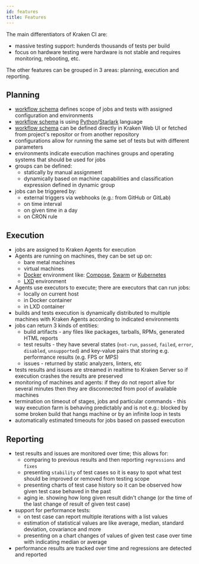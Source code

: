 ```yaml
---
id: features
title: Features
---
```


The main differentiators of Kraken CI are:

- massive testing support: hunderds thousands of tests per build
- focus on hardware testing were hardware is not stable and requires monitoring, rebooting, etc.

The other features can be grouped in 3 areas: planning, execution and reporting.

## Planning

- [workflow schema](schema) defines scope of jobs and tests with assigned configuration and
  environments
- [workflow schema](schema) is using
  [Python](https://www.python.org/)/[Starlark](https://github.com/bazelbuild/starlark) language
- [workflow schema](schema) can be defined directly in Kraken Web UI or
  fetched from project's repositor or from another repository
- configurations allow for running the same set of tests but with different parameters
- environments indicate execution machines groups and operating systems that should be used for jobs
- groups can be defined:
   - statically by manual assignment
   - dynamically based on machine capabilities and classification expression defined in dynamic group
- jobs can be triggered by:
   - external triggers via webhooks (e.g.: from GitHub or GitLab)
   - on time interval
   - on given time in a day
   - on CRON rule

## Execution

- jobs are assigned to Kraken Agents for execution
- Agents are running on machines, they can be set up on:
  - bare metal machines
  - virtual machines
  - [Docker](https://www.docker.com/) environment
    like:
    [Compose](https://docs.docker.com/compose/),
    [Swarm](https://docs.docker.com/engine/swarm/)
    or [Kubernetes](https://kubernetes.io/)
  - [LXD](https://linuxcontainers.org/lxd/introduction/) environment
- Agents use executors to execute; there are executors that can run jobs:
  - locally on current host
  - in Docker container
  - in LXD container
- builds and tests execution is dynamically distributed to multiple machines with Kraken Agents according to indicated environments
- jobs can return 3 kinds of entities:
  - build artifacts - any files like packages, tarballs, RPMs, generated HTML reports
  - test results - they have several states (`not-run`, `passed`, `failed`, `error`, `disabled`, `unsupported`)
    and key-value pairs that storing e.g. performance results (e.g. FPS or MPS)
  - issues - returned by static analyzers, linters, etc
- tests results and issues are streamed in realtime to Kraken Server so if execution crashes the results are preserved
- monitoring of machines and agents: if they do not report alive for several minutes then they are disconnected from pool of available
  machines
- termination on timeout of stages, jobs and particular commands - this way execution farm is behaving predictably and is not e.g.: blocked
  by some broken build that hangs machine or by an infinite loop in tests
- automatically estimated timeouts for jobs based on passed execution

## Reporting

- test results and issues are monitored over time; this allows for:
  - comparing to previous results and then reporting `regressions` and `fixes`
  - presenting `stability` of test cases so it is easy to spot what test should be improved or removed from testing scope
  - presenting charts of test case history so it can be observed how given test case behaved in the past
  - aging ie. showing how long given result didn't change (or the time of the last change of result of given test case)
- support for performance tests:
  - on test case can report multiple iterations with a list values
  - estimation of statistical values are like average, median, standard deviation, covariance and more
  - presenting on a chart changes of values of given test case over time with indicating median or average
- performance results are tracked over time and regressions are detected and reported
